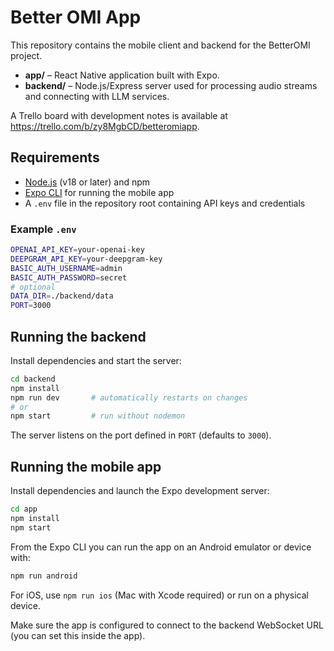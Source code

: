 # Better OMI App

This repository contains the mobile client and backend for the BetterOMI project.

- **app/** – React Native application built with Expo.
- **backend/** – Node.js/Express server used for processing audio streams and connecting with LLM services.

A Trello board with development notes is available at <https://trello.com/b/zy8MgbCD/betteromiapp>.

## Requirements

- [Node.js](https://nodejs.org/) (v18 or later) and npm
- [Expo CLI](https://docs.expo.dev/get-started/installation/) for running the mobile app
- A `.env` file in the repository root containing API keys and credentials

### Example `.env`

```bash
OPENAI_API_KEY=your-openai-key
DEEPGRAM_API_KEY=your-deepgram-key
BASIC_AUTH_USERNAME=admin
BASIC_AUTH_PASSWORD=secret
# optional
DATA_DIR=./backend/data
PORT=3000
```

## Running the backend

Install dependencies and start the server:

```bash
cd backend
npm install
npm run dev       # automatically restarts on changes
# or
npm start         # run without nodemon
```

The server listens on the port defined in `PORT` (defaults to `3000`).

## Running the mobile app

Install dependencies and launch the Expo development server:

```bash
cd app
npm install
npm start
```

From the Expo CLI you can run the app on an Android emulator or device with:

```bash
npm run android
```

For iOS, use `npm run ios` (Mac with Xcode required) or run on a physical device.

Make sure the app is configured to connect to the backend WebSocket URL (you can set this inside the app).

